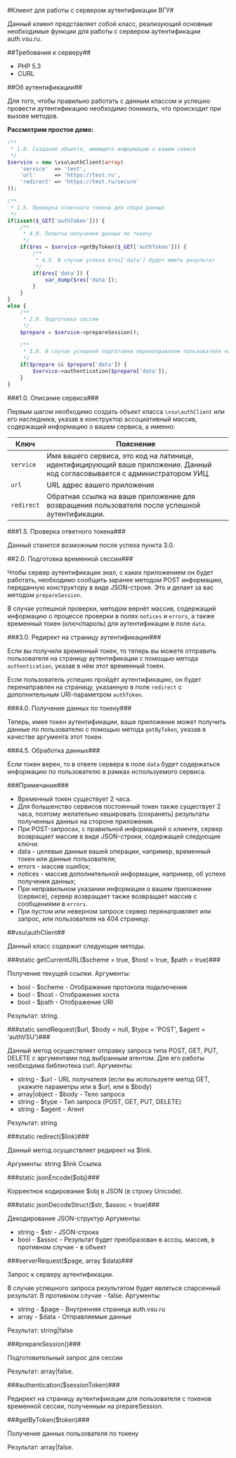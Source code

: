 #Клиент для работы с сервером аутентификации ВГУ#

Данный клиент представляет собой класс, реализующий основные необходимые функции для работы с сервером аутентификации auth.vsu.ru.

##Требования к серверу##

* PHP 5.3
* CURL

##Об аутентификации##

Для того, чтобы правильно работать с данным классом и успешно провести аутентификацию необходимо понимать, что происходит при вызове методов.

**Рассмотрим простое демо:**
~~~~php
/**
 * 1.0. Создание объекта, имеющего информацию о вашем севисе
 */
$service = new \vsu\authClient(array(
    'service'  => 'test',
    'url'      => 'https://test.ru',
    'redirect' => 'https://test.ru/secure'
));

/**
 * 1.5. Проверка ответного токена для сбора данных
 */
if(isset($_GET['authToken'])) {
    /**
     * 4.0. Попытка получения данных по токену
     */
    if($res = $service->getByToken($_GET['authToken'])) {
        /**
         * 4.5. В случае успеха $res['data'] будет иметь результат
         */
        if($res['data']) {
            var_dump($res['data']);
        }
    }
}
else {
    /**
     * 2.0. Подготовка сессии
     */
    $prepare = $service->prepareSession();

    /**
     * 3.0. В случае успешной подготовки перенаправляем пользователя на страницу аутентификации
     */
    if($prepare && $prepare['data']) {
        $service->authentication($prepare['data']);
    }
}
~~~~

###1.0. Описание сервиса###

Первым шагом необходимо создать объект класса `\vsu\authClient` или его наследника, указав в конструктор ассоциативный массив,
содержащий информацию о вашем сервиса, а именно:

Ключ       | Пояснение
---------  | -----------------------------------------------------------------------------------------------------------------------------
`service`  | Имя вашего сервиса, это код на латинице, идентифицирующий ваше приложение. Данный код согласовывается с администратором УИЦ.
`url`      | URL адрес вашего приложения
`redirect` | Обратная ссылка на ваше приложение для возвращения пользователя после успешной аутентификации.

###1.5. Проверка ответного токена###

Данный станется возможным после успеха пункта 3.0.

##2.0. Подготовка временной сессии###

Чтобы сервер аутентификации знал, с каких приложением он будет работать, необходимо сообщить заранее методом POST информацию, переданную конструктору в виде JSON-строке. 
Это и делает за вас методом `prepareSession`.

В случае успешной проверки, методом вернёт массив, содержащий информацию о процессе проверки в полях `notices` и `errors`,
а также временный токен (ключ/пароль) для аутентификации в поле `data`.

###3.0. Редирект на страницу аутентификации###

Если вы получили временный токен, то теперь вы можете отправить пользователя на страницу аутентификации с помощью метода `authentication`, указав в нём этот временный токен.

Если пользователь успешно пройдёт аутентификацию, он будет перенаправлен на страницу, указанную в поле `redirect` с дополнительным URl-параметром `authToken`.

###4.0. Получение данных по токену###

Теперь, имея токен аутентификации, ваше приложение может получить данные по пользователю с помощью метода `getByToken`, указав в качестве аргумента этот токен.

###4.5. Обработка данных###

Если токен верен, то в ответе сервера в поле `data` будет содержаться информацию по пользователю в рамках используемого сервиса.

###Примечания###

* Временный токен существует 2 часа.
* Для большенство сервисов постоянный токен также существует 2 часа, поэтому желательно кешировать (сохранять) результаты полученных данных на стороне приложения.
* При POST-запросах, с правильной информацией о клиенте, сервер возвращает массив в виде JSON-строки, содержащей следующие ключи:
 * data    - целевые данные вашей операции, например, временный токен или данные пользователя;
 * errors  - массив ошибок;
 * notices - массив дополнительной информации, например, об успехе получения данных;
* При неправильном указании информации о вашем приложении (сервисе), сервер возвращает также возвращает массив с сообщениями в `errors`.
* При пустом или неверном запросе сервер перенаправляет или запрос, или пользователя на 404 страницу.

##vsu\authClient##

Данный класс содержит следующие методы.

###static getCurrentURL($scheme = true, $host = true, $path = true)###

Получение текущей ссылки. 
Аргументы:

* bool - $scheme - Отображение протокола подключения
* bool - $host   - Отображения хоста
* bool - $path   - Отображение URI

Результат: string.

###static sendRequest($url, $body = null, $type = 'POST', $agent = 'authVSU')###

Данный метод осуществляет отправку запроса типа POST, GET, PUT, DELETE с аргументами под выбранным агентом. 
Для его работы необходима библиотека curl. 
Аргументы:

* string       - $url   - URL получателя (если вы используете метод GET, укажите параметры или в $url, или в $body)
* array|object - $body  - Тело запроса
* string       - $type  - Тип запроса (POST, GET, PUT, DELETE)
* string       - $agent - Агент

Результат: string

###static redirect($link)###

Данный метод осуществляет редирект на $link.

Аргументы: string $link Ссылка

###static jsonEncode($obj)###

Корректное кодирование $obj в JSON (в строку Unicode).

###static jsonDecodeStruct($str, $assoc = true)###

Декодирование JSON-структур
Аргументы: 

* string - $str   - JSON-строка
* bool   - $assoc - Результат будет преобразован в ассоц. массив, в противном случае - в объект

###serverRequest($page, array $data)###

Запрос к серверу аутентификации.

В случае успешного запроса результатом будет являться спарсенный результат. В противном случае - false. 
Аргументы:

* string - $page - Внутренняя страница auth.vsu.ru
* array  - $data - Отправляемые данные

Результат: string|false

###prepareSession()###

Подготовительный запрос для сессии

Результат: array|false.

###authentication($sessionToken)###

Редирект на страницу аутентификации для пользователя с токенов временной сессии, полученным на prepareSession.


###getByToken($token)###

Получение данных пользователя по токену

Результат: array|false.